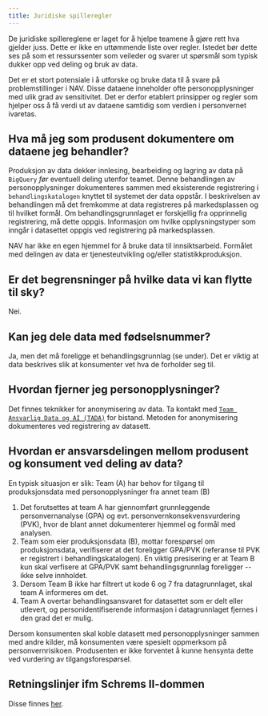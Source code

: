 ```yaml
---
title: Juridiske spilleregler
---
```

De juridiske spillereglene er laget for å hjelpe teamene å gjøre rett hva gjelder juss.
Dette er ikke en uttømmende liste over regler.
Istedet bør dette ses på som et ressurssenter som veileder og svarer ut spørsmål som typisk dukker opp ved deling og bruk av data.

Det er et stort potensiale i å utforske og bruke data til å svare på problemstillinger i NAV.
Disse dataene inneholder ofte personopplysninger med ulik grad av sensitivitet.
Det er derfor  etablert prinsipper og regler som hjelper oss å få verdi ut av dataene samtidig som verdien i personvernet ivaretas.

## Hva må jeg som **produsent** dokumentere om dataene jeg behandler?
Produksjon av data dekker innlesing, bearbeiding og lagring av data på `BigQuery` *før* eventuell deling utenfor teamet.
Denne behandlingen av personopplysninger dokumenteres sammen med eksisterende registrering i `behandlingskatalogen` knyttet til systemet der data oppstår.
I beskrivelsen av behandlingen må det fremkomme at data registreres på markedsplassen og til hvilket formål.
Om behandlingsgrunnlaget er forskjellig fra opprinnelig registrering, må dette oppgis.
Informasjon om hvilke opplysningstyper som inngår i datasettet oppgis ved registrering på markedsplassen.

NAV har ikke en egen hjemmel for å bruke data til innsiktsarbeid.
Formålet med delingen av data er tjenesteutvikling og/eller statistikkproduksjon.

## Er det begrensninger på hvilke data vi kan flytte til sky?
Nei.

## Kan jeg dele data med fødselsnummer?
Ja, men det må foreligge et behandlingsgrunnlag (se under).
Det er viktig at data beskrives slik at konsumenter vet hva de forholder seg til.

## Hvordan fjerner jeg personopplysninger?
Det finnes teknikker for anonymisering av data.
Ta kontakt med [`Team Ansvarlig Data og AI (TADA)`](https://nav-it.slack.com/archives/C03CXENSLMV) for bistand.
Metoden for anonymisering dokumenteres ved registrering av datasett.

## Hvordan er ansvarsdelingen mellom produsent og konsument ved deling av data?
En typisk situasjon er slik: Team (A) har behov for tilgang til produksjonsdata med personopplysninger fra annet team (B)

1. Det forutsettes at team A har gjennomført grunnleggende personvernanalyse (GPA) og evt. personvernkonsekvensvurdering (PVK), hvor de blant annet dokumenterer hjemmel og formål med analysen.
2. Team som eier produksjonsdata (B), mottar forespørsel om produksjonsdata, verifiserer at det foreligger GPA/PVK (referanse til PVK er registrert i behandlingskatalogen).
En viktig presisering er at Team B kun skal verfisere at GPA/PVK samt behandlingsgrunnlag foreligger -- ikke selve innholdet.
3. Dersom Team B ikke har filtrert ut kode 6 og 7 fra datagrunnlaget, skal team A informeres om det.
4. Team A overtar behandlingsansvaret for datasettet som er delt eller utlevert, og personidentifiserende informasjon i datagrunnlaget fjernes i den grad det er mulig.

Dersom konsumenten skal koble datasett med personopplysninger sammen med andre kilder, må konsumenten være spesielt oppmerksom på personvernrisikoen.
Produsenten er ikke forventet å kunne hensynta dette ved vurdering av tilgangsforespørsel.

## Retningslinjer ifm Schrems II-dommen
Disse finnes [her](https://nav-it.slack.com/archives/CGRMQHT50/p1650979093246669?thread_ts=1648108682.804329&cid=CGRMQHT50).